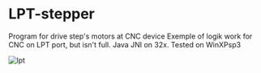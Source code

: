 # LPT-stepper
Program for drive step's motors at CNC device
Exemple of logik work for CNC on LPT port, but isn't full. Java JNI on 32x. Tested on WinXPsp3

![lpt](https://cloud.githubusercontent.com/assets/7932908/24576719/dbcc0ee4-16c9-11e7-8c7b-02b1d5abdb8c.JPG)

